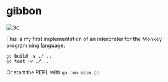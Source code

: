 # gibbon

[![Go](https://github.com/marcusandre/gibbon/actions/workflows/go.yml/badge.svg)](https://github.com/marcusandre/gibbon/actions/workflows/go.yml)

This is my first implementation of an interpreter for the Monkey programming language.

```
go build -v ./...
go test -v ./...
```

Or start the REPL with `go run main.go`.
